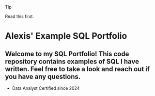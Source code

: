 >[!TIP]
>Read this first.


# Alexis' Example SQL Portfolio

## Welcome to my SQL Portfolio! This code repository contains examples of SQL I have written. Feel free to take a look and reach out if you have any questions.

* Data Analyst Certified since 2024
